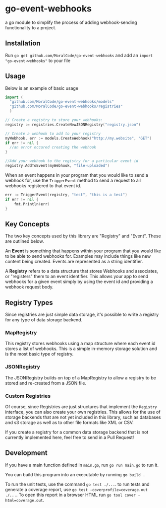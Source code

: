# go-event-webhooks

a go module to simplify the process of adding webhook-sending functionality to a project.


## Installation
Run `go get github.com/MoralCode/go-event-webhooks` and add an `import "go-event-webhooks"` to your file

## Usage

Below is an example of basic usage

```go
import (
  "github.com/MoralCode/go-event-webhooks/models"
  "github.com/MoralCode/go-event-webhooks/registries"
  )

// Create a registry to store your webhooks:
registry := registries.CreateNewJSONRegistry("registry.json")

// Create a webhook to add to your registry
myWebhook, err := models.CreateWebhook("http://my.website", "GET")
if err != nil {
  //an error occured creating the webhook
}

//Add your webhook to the registry for a particular event id
registry.AddToEvent(myWebhook, "file-uploaded")

```

When an event happens in your program that you would like to send a webhook for, use the `TriggerEvent` method to send a request to all webhooks registered to that event id.
```go
err := TriggerEvent(registry, "test", "this is a test")
if err != nil {
    fmt.Println(err)
}
```

## Key Concepts

The two key concepts used by this library are "Registry" and "Event". These are outlined below.

An **Event** is something that happens within your program that you would like to be able to send webhooks for. Examples may include things like new content being created. Events are represented as a string identifier.

A **Registry** refers to a data structure that stores Webhooks and associates, or "registers" them to an event identifier. This allows your app to send webhooks for a given event simply by using the event id and providing a webhook request body.

## Registry Types
Since registries are just simple data storage, it's possible to write a registry for any type of data storage backend.

### MapRegistry
This registry stores webhooks using a map structure where each event id stores a list of webhooks. This is a simple in-memory storage solution and is the most basic type of registry.

### JSONRegistry
The JSONRegistry builds on top of a MapRegistry to allow a registry to be stored and re-created from a JSON file.

### Custom Registries
Of course, since Registries are just structures that implement the `Registry` interface, you can also create your own registries. This allows for the use of storage backends that are not yet included in this library, such as databases and s3 storage as well as to other file formats like XML or CSV. 

If you create a registry for a common data storage backend that is not currently implemented here, feel free to send in a Pull Request!

## Development

If you have a main function defined in `main.go`, run `go run main.go` to run it.

You can build this program into an executable by running `go build .`

To run the unit tests, use the command `go test ./...`. to run tests and generate a coverage report, use `go test -coverprofile=coverage.out ./...`. To open this report in a browser HTML run `go tool cover -html=coverage.out`.
